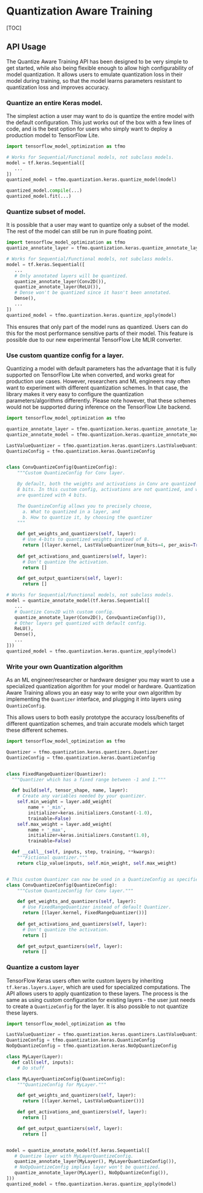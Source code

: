 
# Quantization Aware Training

[TOC]

## API Usage

The Quantize Aware Training API has been designed to be very simple to get
started, while also being flexible enough to allow high configurability of
model quantization. It allows users to emulate quantization loss in their
model during training, so that the model learns parameters resistant to
quantization loss and improves accuracy.

### Quantize an entire Keras model.

The simplest action a user may want to do is quantize the entire model with
the default configuration. This just works out of the box with a few lines
of code, and is the best option for users who simply want to deploy a
production model to TensorFlow Lite.

```python
import tensorflow_model_optimization as tfmo

# Works for Sequential/Functional models, not subclass models.
model = tf.keras.Sequential([
   ...
])
quantized_model = tfmo.quantization.keras.quantize_model(model)

quantized_model.compile(...)
quantized_model.fit(...)
```

### Quantize subset of model.

It is possible that a user may want to quantize only a subset of the model.
The rest of the model can still be run in pure floating point.

```python
import tensorflow_model_optimization as tfmo
quantize_annotate_layer = tfmo.quantization.keras.quantize_annotate_layer

# Works for Sequential/Functional models, not subclass models.
model = tf.keras.Sequential([
   ...
   # Only annotated layers will be quantized.
   quantize_annotate_layer(Conv2D()),
   quantize_annotate_layer(ReLU()),
   # Dense won't be quantized since it hasn't been annotated.
   Dense(),
   ...
])
quantized_model = tfmo.quantization.keras.quantize_apply(model)
```

This ensures that only part of the model runs as quantized. Users can
do this for the most performance sensitive parts of their model.
This feature is possible due to our new experimental TensorFlow Lite MLIR
converter.

### Use custom quantize config for a layer.

Quantizing a model with default parameters has the advantage that it is
fully supported on TensorFlow Lite when converted, and works great for
production use cases. However, researchers and ML engineers may often want to
experiment with different quantization schemes. In that case, the library
makes it very easy to configure the quantization parameters/algorithms
differently. Please note however, that these schemes would not be supported
during inference on the TensorFlow Lite backend.

```python
import tensorflow_model_optimization as tfmo

quantize_annotate_layer = tfmo.quantization.keras.quantize_annotate_layer
quantize_annotate_model = tfmo.quantization.keras.quantize_annotate_model

LastValueQuantizer = tfmo.quantization.keras.quantizers.LastValueQuantizer
QuantizeConfig = tfmo.quantization.keras.QuantizeConfig


class ConvQuantizeConfig(QuantizeConfig):
    """Custom QuantizeConfig for Conv layer.

    By default, both the weights and activations in Conv are quantized with
    8 bits. In this custom config, activations are not quantized, and weights
    are quantized with 4 bits.

    The QuantizeConfig allows you to precisely choose,
      a. What to quantized in a layer, and
      b. How to quantize it, by choosing the quantizer
    """

    def get_weights_and_quantizers(self, layer):
      # Use 4-bits to quantized weights instead of 8.
      return [(layer.kernel, LastValueQuantizer(num_bits=4, per_axis=True))]
    
    def get_activations_and_quantizers(self, layer):
      # Don't quantize the activation.
      return []

    def get_output_quantizers(self, layer):
      return []

# Works for Sequential/Functional models, not subclass models.
model = quantize_annotate_model(tf.keras.Sequential([
   ...
   # Quantize Conv2D with custom config.
   quantize_annotate_layer(Conv2D(), ConvQuantizeConfig()),
   # Other layers get quantized with default config.
   ReLU(),
   Dense(),
   ...
]))
quantized_model = tfmo.quantization.keras.quantize_apply(model)
```

### Write your own Quantization algorithm

As an ML engineer/researcher or hardware designer you may want to use a
specialized quantization algorithm for your model or hardware. Quantization
Aware Training allows you an easy way to write your own algorithm by
implementing the `Quantizer` interface, and plugging it into layers using
`QuantizeConfig`.

This allows users to both easily prototype the accuracy loss/benefits of
different quantization schemes, and train accurate models which target these
different schemes.

```python
import tensorflow_model_optimization as tfmo

Quantizer = tfmo.quantization.keras.quantizers.Quantizer
QuantizeConfig = tfmo.quantization.keras.QuantizeConfig


class FixedRangeQuantizer(Quantizer):
  """Quantizer which has a fixed range between -1 and 1."""

  def build(self, tensor_shape, name, layer):
    # Create any variables needed by your quantizer.
    self.min_weight = layer.add_weight(
        name + '_min',
        initializer=keras.initializers.Constant(-1.0),
        trainable=False)
    self.max_weight = layer.add_weight(
        name + '_max',
        initializer=keras.initializers.Constant(1.0),
        trainable=False)

  def __call__(self, inputs, step, training, **kwargs):
    """Fictional quantizer."""
    return clip_value(inputs, self.min_weight, self.max_weight)


# This custom Quantizer can now be used in a QuantizeConfig as specified above.
class ConvQuantizeConfig(QuantizeConfig):
    """Custom QuantizeConfig for Conv layer."""

    def get_weights_and_quantizers(self, layer):
      # Use FixedRangeQuantizer instead of default Quantizer.
      return [(layer.kernel, FixedRangeQuantizer())]
    
    def get_activations_and_quantizers(self, layer):
      # Don't quantize the activation.
      return []

    def get_output_quantizers(self, layer):
      return []
```

### Quantize a custom layer

TensorFlow Keras users often write custom layers by inheriting
`tf.keras.layers.Layer`, which are used for specialized computations. The API
allows users to apply quantization to these layers. The process is the same as
using custom configuration for existing layers - the user just needs to create
a `QuantizeConfig` for the layer. It is also possible to not quantize these
layers.

```python
import tensorflow_model_optimization as tfmo

LastValueQuantizer = tfmo.quantization.keras.quantizers.LastValueQuantizer
QuantizeConfig = tfmo.quantization.keras.QuantizeConfig
NoOpQuantizeConfig = tfmo.quantization.keras.NoOpQuantizeConfig

class MyLayer(Layer):
  def call(self, inputs):
    # Do stuff

class MyLayerQuantizeConfig(QuantizeConfig):
    """QuantizeConfig for MyLayer."""

    def get_weights_and_quantizers(self, layer):
      return [(layer.kernel, LastValueQuantizer())]

    def get_activations_and_quantizers(self, layer):
      return []

    def get_output_quantizers(self, layer):
      return []


model = quantize_annotate_model(tf.keras.Sequential([
   # Quantize layer with MyLayerQuantizeConfig.
   quantize_annotate_layer(MyLayer(), MyLayerQuantizeConfig()),
   # NoOpQuantizeConfig implies layer won't be quantized.
   quantize_annotate_layer(MyLayer(), NoOpQuantizeConfig()),
]))
quantized_model = tfmo.quantization.keras.quantize_apply(model)
```
